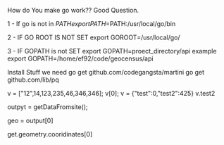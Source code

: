 How do You make go work?? Good Question.

1 - If go is not in $PATH
export PATH=$PATH:/usr/local/go/bin

2 - IF GO ROOT IS NOT SET 
export GOROOT=/usr/local/go/

3 - IF GOPATH is not SET
export GOPATH=proect_directory/api
example
export GOPATH=/home/ef92/code/geocensus/api

Install Stuff we need
go get github.com/codegangsta/martini
go get github.com/lib/pq

v = ["12",14,123,235,46,346,346];
v[0];
v = {"test":0,"test2":425}
v.test2

outpyt = getDataFromsite();

geo = output[0]

get.geometry.cooridinates[0]